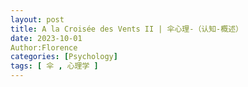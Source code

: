 ```yaml
---
layout: post
title: A la Croisée des Vents II | 伞心理-（认知-概述）
date: 2023-10-01
Author:Florence
categories: [Psychology]
tags: [ 伞 , 心理学 ]
---
```


